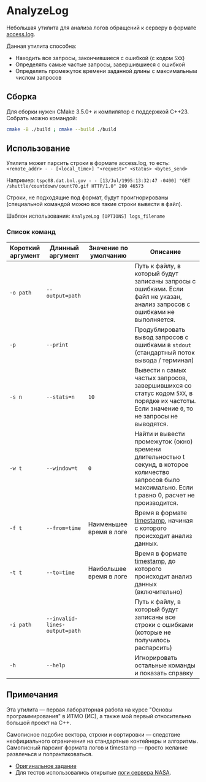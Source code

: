 # AnalyzeLog

Небольшая утилита для анализа логов обращений к серверу в формате [access.log](https://ru.wikipedia.org/wiki/Access.log).

Данная утилита способна:
* Находить все запросы, закончившиеся с ошибкой (с кодом `5XX`)
* Определять самые частые запросы, завершившиеся с ошибкой
* Определять промежуток времени заданной длины с максимальным числом запросов

## Сборка
Для сборки нужен CMake 3.5.0+ и компилятор с поддержкой C++23. Собрать можно командой:

```bash
cmake -B ./build ; cmake --build ./build
```

## Использование
Утилита может парсить строки в формате access.log, то есть:
`<remote_addr> - - [<local_time>] "<request>" <status> <bytes_send>`

Например:
`tspc08.dat.bnl.gov - - [13/Jul/1995:13:32:47 -0400] "GET /shuttle/countdown/count70.gif HTTP/1.0" 200 46573`

Строки, не подходящие под формат, будут проигнорированы (специальной командой можно все такие строки вывести в файл).

Шаблон использования:
`AnalyzeLog [OPTIONS] logs_filename`

### Список команд
| Короткий аргумент | Длинный аргумент              | Значение по умолчанию   | Описание |
|-------------------|-------------------------------|-------------------------|----------|
| `-o path`         | `--output=path`               |                         | Путь к файлу, в который будут записаны запросы с ошибками. Если файл не указан, анализ запросов с ошибками не выполняется. |
| `-p`              | `--print`                     |                         | Продублировать вывод запросов с ошибками в `stdout` (стандартный поток вывода / терминал) |
| `-s n`            | `--stats=n`                   | `10`                    | Вывести `n` самых частых запросов, завершившихся со статус кодом `5XX`, в порядке их частоты. Если значение `0`, то не запросы не выводятся. |
| `-w t`            | `--window=t`                  | `0`                     | Найти и вывести промежуток (окно) времени длительностью t секунд, в которое количество запросов было максимально. Eсли t равно 0, расчет не производится. |
| `-f t`            | `--from=time`                 | Наименьшее время в логе | Время в формате [timestamp](https://www.unixtimestamp.com), начиная с которого происходит анализ данных. |
| `-t t`            | `--to=time`                   | Наибольшее время в логе | Время в формате [timestamp](https://www.unixtimestamp.com), до которого происходит анализ данных (включительно) |
| `-i path`         | `--invalid-lines-output=path` |                         | Путь к файлу, в который будут записаны все строки с ошибками (которые не получилось распарсить) |
| `-h`              | `--help`                      |                         | Игнорировать остальные команды и показать справку

## Примечания
Эта утилита — первая лабораторная работа на курсе "Основы программирования" в ИТМО (ИС), а также мой первый относительно большой проект на C++.

Самописное подобие вектора, строки и сортировки — следствие неофициального ограничения на стандартные контейнеры и алгоритмы. Самописный парсинг формата логов и timestamp — просто желание развлечься и попрактиковаться.

* [Оригинальное задание](task.md)
* Для тестов использовались открытые [логи сервера NASA](https://drive.google.com/file/d/1jjzMocc0Rn9TqkK_51Oo93Fy78KYnm2i/view).
